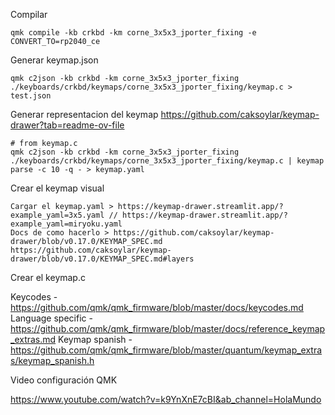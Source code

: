 Compilar

```
qmk compile -kb crkbd -km corne_3x5x3_jporter_fixing -e CONVERT_TO=rp2040_ce
```

Generar keymap.json

```
qmk c2json -kb crkbd -km corne_3x5x3_jporter_fixing ./keyboards/crkbd/keymaps/corne_3x5x3_jporter_fixing/keymap.c > test.json
```

Generar representacion del keymap https://github.com/caksoylar/keymap-drawer?tab=readme-ov-file

```
# from keymap.c
qmk c2json -kb crkbd -km corne_3x5x3_jporter_fixing ./keyboards/crkbd/keymaps/corne_3x5x3_jporter_fixing/keymap.c | keymap parse -c 10 -q - > keymap.yaml
```

Crear el keymap visual

```
Cargar el keymap.yaml > https://keymap-drawer.streamlit.app/?example_yaml=3x5.yaml // https://keymap-drawer.streamlit.app/?example_yaml=miryoku.yaml
Docs de como hacerlo > https://github.com/caksoylar/keymap-drawer/blob/v0.17.0/KEYMAP_SPEC.md
https://github.com/caksoylar/keymap-drawer/blob/v0.17.0/KEYMAP_SPEC.md#layers
```


Crear el keymap.c

Keycodes - https://github.com/qmk/qmk_firmware/blob/master/docs/keycodes.md 
Language specific - https://github.com/qmk/qmk_firmware/blob/master/docs/reference_keymap_extras.md 
Keymap spanish - https://github.com/qmk/qmk_firmware/blob/master/quantum/keymap_extras/keymap_spanish.h 


Video configuración QMK

https://www.youtube.com/watch?v=k9YnXnE7cBI&ab_channel=HolaMundo 